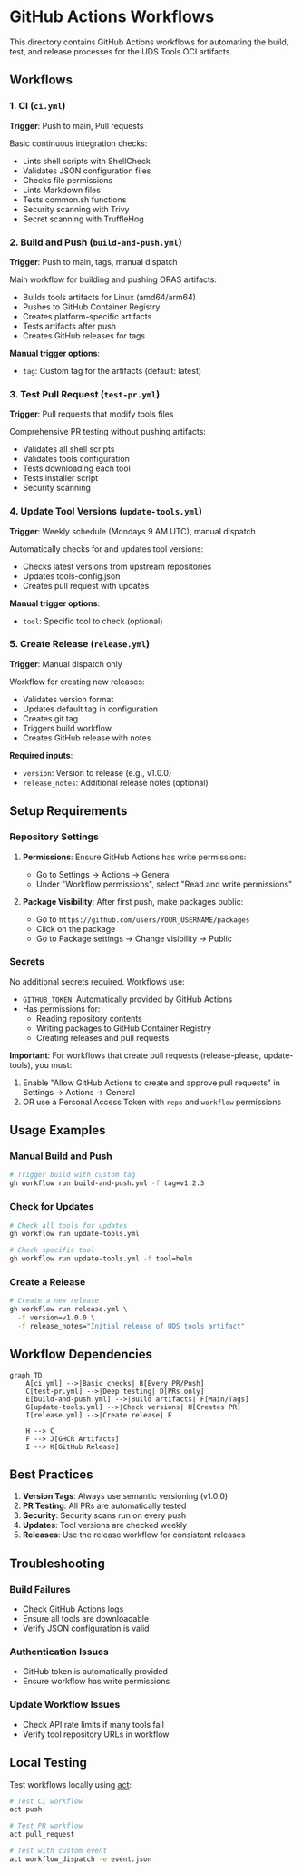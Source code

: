 # GitHub Actions Workflows

This directory contains GitHub Actions workflows for automating the build,
test, and release processes for the UDS Tools OCI artifacts.

## Workflows

### 1. CI (`ci.yml`)

**Trigger**: Push to main, Pull requests

Basic continuous integration checks:

- Lints shell scripts with ShellCheck
- Validates JSON configuration files
- Checks file permissions
- Lints Markdown files
- Tests common.sh functions
- Security scanning with Trivy
- Secret scanning with TruffleHog

### 2. Build and Push (`build-and-push.yml`)

**Trigger**: Push to main, tags, manual dispatch

Main workflow for building and pushing ORAS artifacts:

- Builds tools artifacts for Linux (amd64/arm64)
- Pushes to GitHub Container Registry
- Creates platform-specific artifacts
- Tests artifacts after push
- Creates GitHub releases for tags

**Manual trigger options**:

- `tag`: Custom tag for the artifacts (default: latest)

### 3. Test Pull Request (`test-pr.yml`)

**Trigger**: Pull requests that modify tools files

Comprehensive PR testing without pushing artifacts:

- Validates all shell scripts
- Validates tools configuration
- Tests downloading each tool
- Tests installer script
- Security scanning

### 4. Update Tool Versions (`update-tools.yml`)

**Trigger**: Weekly schedule (Mondays 9 AM UTC), manual dispatch

Automatically checks for and updates tool versions:

- Checks latest versions from upstream repositories
- Updates tools-config.json
- Creates pull request with updates

**Manual trigger options**:

- `tool`: Specific tool to check (optional)

### 5. Create Release (`release.yml`)

**Trigger**: Manual dispatch only

Workflow for creating new releases:

- Validates version format
- Updates default tag in configuration
- Creates git tag
- Triggers build workflow
- Creates GitHub release with notes

**Required inputs**:

- `version`: Version to release (e.g., v1.0.0)
- `release_notes`: Additional release notes (optional)

## Setup Requirements

### Repository Settings

1. **Permissions**: Ensure GitHub Actions has write permissions:
   - Go to Settings → Actions → General
   - Under "Workflow permissions", select "Read and write permissions"

2. **Package Visibility**: After first push, make packages public:
   - Go to `https://github.com/users/YOUR_USERNAME/packages`
   - Click on the package
   - Go to Package settings → Change visibility → Public

### Secrets

No additional secrets required. Workflows use:

- `GITHUB_TOKEN`: Automatically provided by GitHub Actions
- Has permissions for:
  - Reading repository contents
  - Writing packages to GitHub Container Registry
  - Creating releases and pull requests

**Important**: For workflows that create pull requests (release-please, update-tools), you must:

1. Enable "Allow GitHub Actions to create and approve pull requests" in Settings → Actions → General
2. OR use a Personal Access Token with `repo` and `workflow` permissions

## Usage Examples

### Manual Build and Push

```bash
# Trigger build with custom tag
gh workflow run build-and-push.yml -f tag=v1.2.3
```

### Check for Updates

```bash
# Check all tools for updates
gh workflow run update-tools.yml

# Check specific tool
gh workflow run update-tools.yml -f tool=helm
```

### Create a Release

```bash
# Create a new release
gh workflow run release.yml \
  -f version=v1.0.0 \
  -f release_notes="Initial release of UDS tools artifact"
```

## Workflow Dependencies

```mermaid
graph TD
    A[ci.yml] -->|Basic checks| B[Every PR/Push]
    C[test-pr.yml] -->|Deep testing| D[PRs only]
    E[build-and-push.yml] -->|Build artifacts| F[Main/Tags]
    G[update-tools.yml] -->|Check versions| H[Creates PR]
    I[release.yml] -->|Create release| E
    
    H --> C
    F --> J[GHCR Artifacts]
    I --> K[GitHub Release]
```

## Best Practices

1. **Version Tags**: Always use semantic versioning (v1.0.0)
2. **PR Testing**: All PRs are automatically tested
3. **Security**: Security scans run on every push
4. **Updates**: Tool versions are checked weekly
5. **Releases**: Use the release workflow for consistent releases

## Troubleshooting

### Build Failures

- Check GitHub Actions logs
- Ensure all tools are downloadable
- Verify JSON configuration is valid

### Authentication Issues

- GitHub token is automatically provided
- Ensure workflow has write permissions

### Update Workflow Issues

- Check API rate limits if many tools fail
- Verify tool repository URLs in workflow

## Local Testing

Test workflows locally using [act](https://github.com/nektos/act):

```bash
# Test CI workflow
act push

# Test PR workflow
act pull_request

# Test with custom event
act workflow_dispatch -e event.json
```
